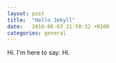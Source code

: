 ```yaml
---
layout: post
title:  "Hello Jekyll"
date:   2016-06-03 21:50:32 +0100
categories: general
---
```

Hi. I'm here to say: Hi.